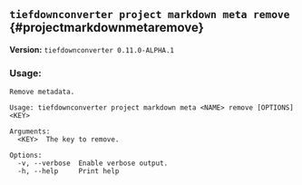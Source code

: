 ## `tiefdownconverter project markdown meta remove` {#projectmarkdownmetaremove}

**Version:** `tiefdownconverter 0.11.0-ALPHA.1`

### Usage:
```
Remove metadata.

Usage: tiefdownconverter project markdown meta <NAME> remove [OPTIONS] <KEY>

Arguments:
  <KEY>  The key to remove.

Options:
  -v, --verbose  Enable verbose output.
  -h, --help     Print help
```

